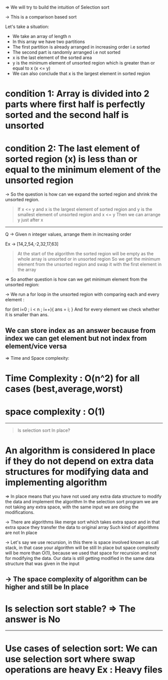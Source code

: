  => We will try to build the intuition of Selection sort
 
-> This is a comparison based sort

Let's take a situation: 

- We take an array of length n
- In this array we have two partitions 
- The first partition is already arranged in increasing order i.e sorted
- The second part is randomly arranged i.e not sorted
- x is the last element of the sorted area
- y is the minimum element of unsorted region which is greater than or equal to x (x <= y)
- We can also conclude that x is the largest element in sorted region

# condition 1: Array is divided into 2 parts where first half is perfectly sorted and the second half is unsorted 

# condition 2: The last element of sorted region (x) is less than or equal to the minimum element of the unsorted region

-> So the question is how can we expand the sorted region and shrink the unsorted region.

> If x <= y and x is the largest element of sorted region and y is the smallest element of unsorted region and x <= y
> Then we can arrange y just after x
-----------------------------------------------------------------------------------------------------------------------------------------------

Q -> Given n integer values, arrange them in increasing order

Ex -> [14,2,54,-2,32,17,63]

> At the start of the algorithm the sorted region will be empty as the whole array is unsorted or in unsorted region
> So we get the minimum element from the unsorted region and swap it with the first element in the array

=> So another question is how can we get minimum element from the unsorted region:

-> We run a for loop in the unsorted region with comparing each and every element :

for (int i=0 ; i < n ; i++){
    ans = i;
}
And for every element we check whether it is smaller than ans.

We can store index as an answer because from index we can get element but not index from element/vice versa
-----------------------------------------------------------------------------------------------------------------------------------------------

=> Time and Space complexity:

# Time Complexity : O(n^2) for all cases (best,average,worst)
# space complexity : O(1) 
-----------------------------------------------------------------------------------------------------------------------------------------------

> Is selection sort In place? 

# An algorithm is considered In place if they do not depend on extra data structures for modifying data and implementing algorithm

=> In place means that you have not used any extra data structure to modify the data and implement the algorithm
In the selection sort program we are not taking any extra space, with the same input we are doing the modifications.

-> There are algorithms like merge sort which takes extra space and in that extra space they transfer the data to original array
Such kind of algorithms are not In place

-> Let's say we use recursion, in this there is space involved known as call stack, in that case your algorithm will be still 
In place but space complexity will be more than O(1), because we used that space for recursion and not for modifying the data.
Our data is still getting modified in the same data structure that was given in the input

-> The space complexity of algorithm can be higher and still be In place
-----------------------------------------------------------------------------------------------------------------------------------------------

# Is selection sort stable? => The answer is No
--------------------------------------------------------------------------------------------------------------------------------------------------------------------------------------------------------------

# Use cases of selection sort: We can use selection sort where swap operations are heavy Ex : Heavy files

